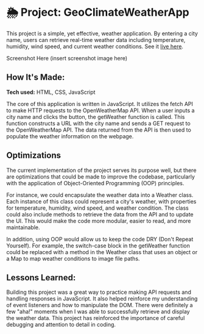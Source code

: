 # 🌦 Project: GeoClimateWeatherApp
This project is a simple, yet effective, weather application. By entering a city name, users can retrieve real-time weather data including temperature, humidity, wind speed, and current weather conditions. See it [live here](https://ramadancraji.github.io/GeoClimateWeatherApp/).

Screenshot Here (insert screenshot image here)

## How It's Made:

**Tech used:** HTML, CSS, JavaScript

The core of this application is written in JavaScript. It utilizes the fetch API to make HTTP requests to the OpenWeatherMap API. When a user inputs a city name and clicks the button, the getWeather function is called. This function constructs a URL with the city name and sends a GET request to the OpenWeatherMap API. The data returned from the API is then used to populate the weather information on the webpage.

## Optimizations

The current implementation of the project serves its purpose well, but there are optimizations that could be made to improve the codebase, particularly with the application of Object-Oriented Programming (OOP) principles.

For instance, we could encapsulate the weather data into a Weather class. Each instance of this class could represent a city's weather, with properties for temperature, humidity, wind speed, and weather condition. The class could also include methods to retrieve the data from the API and to update the UI. This would make the code more modular, easier to read, and more maintainable.

In addition, using OOP would allow us to keep the code DRY (Don't Repeat Yourself). For example, the switch-case block in the getWeather function could be replaced with a method in the Weather class that uses an object or a Map to map weather conditions to image file paths.

## Lessons Learned:

Building this project was a great way to practice making API requests and handling responses in JavaScript. It also helped reinforce my understanding of event listeners and how to manipulate the DOM. There were definitely a few "aha!" moments when I was able to successfully retrieve and display the weather data. This project has reinforced the importance of careful debugging and attention to detail in coding.




